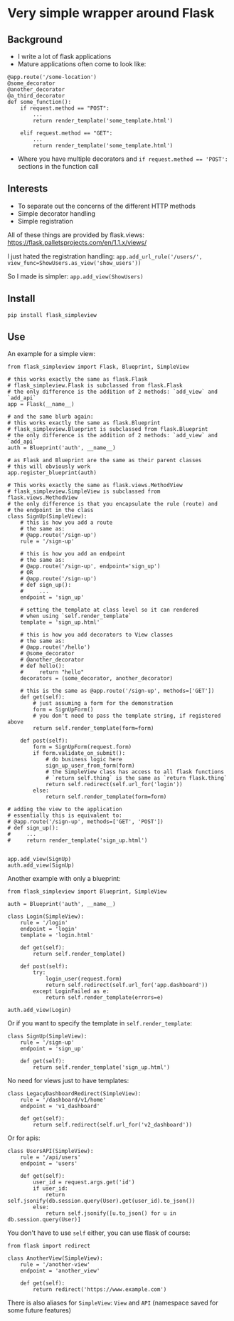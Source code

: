 # Very simple wrapper around Flask

## Background
* I write a lot of flask applications
* Mature applications often come to look like:
```
@app.route('/some-location')
@some_decorator
@another_decorator
@a_third_decorator
def some_function():
    if request.method == "POST":
        ...
        return render_template('some_template.html')
    
    elif request.method == "GET":
        ...
        return render_template('some_template.html')
```
* Where you have multiple decorators and `if request.method == 'POST':` sections in the function call


## Interests
* To separate out the concerns of the different HTTP methods
* Simple decorator handling
* Simple registration

All of these things are provided by flask.views: https://flask.palletsprojects.com/en/1.1.x/views/

I just hated the registration handling:
`app.add_url_rule('/users/', view_func=ShowUsers.as_view('show_users'))`

So I made is simpler:
`app.add_view(ShowUsers)`


## Install
```
pip install flask_simpleview
```

## Use
An example for a simple view:
```
from flask_simpleview import Flask, Blueprint, SimpleView

# this works exactly the same as flask.Flask
# flask_simpleview.Flask is subclassed from flask.Flask
# the only difference is the addition of 2 methods: `add_view` and `add_api`
app = Flask(__name__)

# and the same blurb again:
# this works exactly the same as flask.Blueprint
# flask_simpleview.Blueprint is subclassed from flask.Blueprint
# the only difference is the addition of 2 methods: `add_view` and `add_api`
auth = Blueprint('auth', __name__)

# as Flask and Blueprint are the same as their parent classes
# this will obviously work
app.register_blueprint(auth)

# This works exactly the same as flask.views.MethodView
# flask_simpleview.SimpleView is subclassed from flask.views.MethodView
# the only difference is that you encapsulate the rule (route) and 
# the endpoint in the class
class SignUp(SimpleView):
    # this is how you add a route
    # the same as:
    # @app.route('/sign-up')
    rule = '/sign-up'

    # this is how you add an endpoint
    # the same as:
    # @app.route('/sign-up', endpoint='sign_up')
    # OR
    # @app.route('/sign-up')
    # def sign_up():
    #     ... 
    endpoint = 'sign_up'

    # setting the template at class level so it can rendered 
    # when using `self.render_template`
    template = 'sign_up.html'
    
    # this is how you add decorators to View classes
    # the same as:
    # @app.route('/hello')
    # @some_decorator
    # @another_decorator
    # def hello():
    #     return "hello" 
    decorators = (some_decorator, another_decorator)

    # this is the same as @app.route('/sign-up', methods=['GET'])
    def get(self):
        # just assuming a form for the demonstration
        form = SignUpForm()
        # you don't need to pass the template string, if registered above
        return self.render_template(form=form)

    def post(self):
        form = SignUpForm(request.form)
        if form.validate_on_submit():
            # do business logic here
            sign_up_user_from_form(form)
            # the SimpleView class has access to all flask functions
            # `return self.thing` is the same as `return flask.thing`
            return self.redirect(self.url_for('login'))
        else:
            return self.render_template(form=form)

# adding the view to the application
# essentially this is equivalent to:
# @app.route('/sign-up', methods=['GET', 'POST'])
# def sign_up():
#     ...
#     return render_template('sign_up.html')
       
          
app.add_view(SignUp)
auth.add_view(SignUp)
```

Another example with only a blueprint:
```
from flask_simpleview import Blueprint, SimpleView

auth = Blueprint('auth', __name__)

class Login(SimpleView):
    rule = '/login'
    endpoint = 'login'
    template = 'login.html'

    def get(self):
        return self.render_template()

    def post(self):
        try:
            login_user(request.form)
            return self.redirect(self.url_for('app.dashboard'))
        except LoginFailed as e:
            return self.render_template(errors=e)

auth.add_view(Login)
```

Or if you want to specify the template in `self.render_template`:
```
class SignUp(SimpleView):
    rule = '/sign-up'
    endpoint = 'sign_up'

    def get(self):
        return self.render_template('sign_up.html')
```

No need for views just to have templates:
```
class LegacyDashboardRedirect(SimpleView):
    rule = '/dashboard/v1/home'
    endpoint = 'v1_dashboard'

    def get(self):
        return self.redirect(self.url_for('v2_dashboard'))
```

Or for apis:
```
class UsersAPI(SimpleView):
    rule = '/api/users'
    endpoint = 'users'
    
    def get(self):
        user_id = request.args.get('id')
        if user_id:
            return self.jsonify(db.session.query(User).get(user_id).to_json())
        else:
            return self.jsonify([u.to_json() for u in db.session.query(User)]
```

You don't have to use `self` either, you can use flask of course:
```
from flask import redirect

class AnotherView(SimpleView):
    rule = '/another-view'
    endpoint = 'another_view'
    
    def get(self):
        return redirect('https://www.example.com')
```

There is also aliases for `SimpleView`: `View` and `API` (namespace saved for some future features) 

